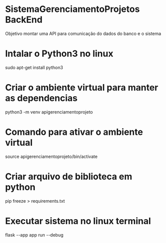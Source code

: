 # SistemaGerenciamentoProjetos BackEnd
Objetivo montar uma API para comunicação do dados do banco e o sistema

# Intalar o Python3 no linux
sudo apt-get install python3

# Criar o ambiente virtual para manter as dependencias
python3 -m venv apigerenciamentoprojeto

# Comando para ativar o ambiente virtual
source apigerenciamentoprojeto/bin/activate

# Criar arquivo de biblioteca em python
pip freeze > requirements.txt 

# Executar sistema no linux terminal
flask --app app run --debug